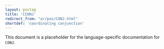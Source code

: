 ```yaml
---
layout: postag
title: 'CCONJ'
redirect_from: "ar/pos/CONJ.html"
shortdef: 'coordinating conjunction'
---
```


This document is a placeholder for the language-specific documentation
for `CONJ`.
